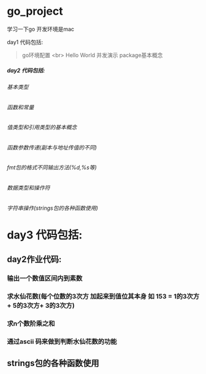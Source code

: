 # go_project

学习一下go 
开发环境是mac

day1 代码包括:
> go环境配置 \<br>
> Hello World
> 并发演示
> package基本概念

##### day2 代码包括:
###### 基本类型
###### 函数和常量
###### 值类型和引用类型的基本概念
###### 函数参数传递(副本与地址传值的不同)
###### fmt包的格式不同输出方法(%d,%s等)
###### 数据类型和操作符
###### 字符串操作(strings包的各种函数使用)

# day3 代码包括:
## day2作业代码:
### 输出一个数值区间内到素数
### 求水仙花数(每个位数的3次方 加起来到值位其本身 如 153  = 1的3次方 + 5的3次方+ 3的3次方)
### 求n个数阶乘之和
### 通过ascii 码来做到判断水仙花数的功能
## strings包的各种函数使用
